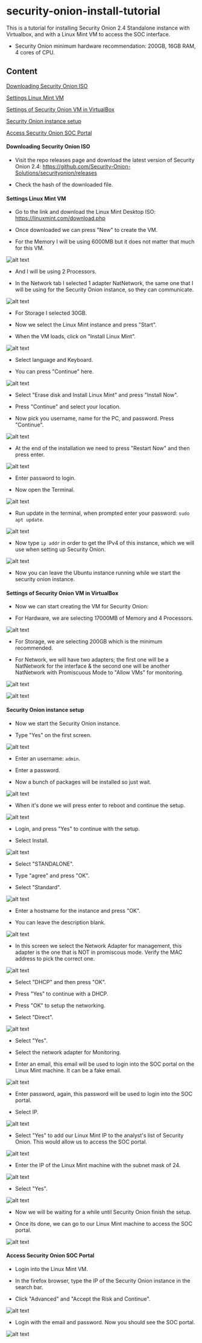 # security-onion-install-tutorial
This is a tutorial for installing Security Onion 2.4 Standalone instance with Virtualbox, and with a Linux Mint VM to access the SOC interface.

- Security Onion minimum hardware recommendation: 200GB, 16GB RAM, 4 cores of CPU.


## Content
[Downloading Security Onion ISO]([https://github.com/mchyasn/Security-Onion-2-Detection-Lab?tab=readme-ov-file#downloading-security-onion-iso)

[Settings Linux Mint VM](https://github.com/mchyasn/Security-Onion-2-Detection-Lab?tab=readme-ov-file#settings-linux-mint-vm)

[Settings of Security Onion VM in VirtualBox](https://github.com/mchyasn/Security-Onion-2-Detection-Lab?tab=readme-ov-file#settings-of-security-onion-vm-in-virtualbox)

[Security Onion instance setup](https://github.com/mchyasn/Security-Onion-2-Detection-Lab?tab=readme-ov-file#security-onion-instance-setup)

[Access Security Onion SOC Portal](https://github.com/mchyasn/Security-Onion-2-Detection-Lab?tab=readme-ov-file#access-security-onion-soc-portal)


#### Downloading Security Onion ISO
- Visit the repo releases page and download the latest version of Security Onion 2.4: https://github.com/Security-Onion-Solutions/securityonion/releases

- Check the hash of the downloaded file.


#### Settings Linux Mint VM

- Go to the link and download the Linux Mint Desktop ISO: https://linuxmint.com/download.php

- Once downloaded we can press "New" to create the VM.

- For the Memory I will be using 6000MB but it does not matter that much for this VM.

![alt text](./images/mint0.png)

- And I will be using 2 Processors.

- In the Network tab I selected 1 adapter NatNetwork, the same one that I will be using for the Security Onion instance, so they can communicate.

![alt text](./images/mint1.png)

- For Storage I selected 30GB.

- Now we select the Linux Mint instance and press "Start".

- When the VM loads, click on "Install Linux Mint".

![alt text](./images/mint2.png)

- Select language and Keyboard.

- You can press "Continue" here.

![alt text](./images/mint3.png)

- Select "Erase disk and Install Linux Mint" and press "Install Now".

- Press "Continue" and select your location.

- Now pick you username, name for the PC, and password. Press "Continue".

![alt text](./images/mint4.png)

- At the end of the installation we need to press "Restart Now" and then press enter.

![alt text](./images/mint5.png)

- Enter password to login.

- Now open the Terminal.

![alt text](./images/mint6.png)

- Run update in the terminal, when prompted enter your password: `sudo apt update`.

![alt text](./images/mint7.png)

- Now type `ip addr` in order to get the IPv4 of this instance, which we will use when setting up Security Onion.

![alt text](./images/mint8.png)

- Now you can leave the Ubuntu instance running while we start the security onion instance.


#### Settings of Security Onion VM in VirtualBox

- Now we can start creating the VM for Security Onion:

- For Hardware, we are selecting 17000MB of Memory and 4 Processors.

![alt text](./images/so0.png)

- For Storage, we are selecting 200GB which is the minimum recommended.

- For Network, we will have two adapters; the first one will be a NatNetwork for the interface & the second one will be another NatNetwork with Promiscuous Mode to "Allow VMs" for monitoring.

![alt text](./images/so1.png)

![alt text](./images/so2.png)


#### Security Onion instance setup

- Now we start the Security Onion instance.

- Type "Yes" on the first screen.

![alt text](./images/so3.png)

- Enter an username: `admin`.

- Enter a password.

- Now a bunch of packages will be installed so just wait.

![alt text](./images/so4.png)

- When it's done we will press enter to reboot and continue the setup.

![alt text](./images/so5.png)

- Login, and press "Yes" to continue with the setup.

- Select Install.

![alt text](./images/so6.png)

- Select "STANDALONE".

- Type "agree" and press "OK".

- Select "Standard".

![alt text](./images/so7.png)

- Enter a hostname for the instance and press "OK".

- You can leave the description blank.

![alt text](./images/so8.png)

- In this screen we select the Network Adapter for management, this adapter is the one that is NOT in promiscous mode. Verify the MAC address to pick the correct one.

![alt text](./images/so9.png)

- Select "DHCP" and then press "OK".

- Press "Yes" to continue with a DHCP.

- Press "OK" to setup the networking.

- Select "Direct".

![alt text](./images/so10.png)

- Select "Yes".

- Select the network adapter for Monitoring.

- Enter an email, this email will be used to login into the SOC portal on the Linux Mint machine. It can be a fake email.

![alt text](./images/so11.png)

- Enter password, again, this password will be used to login into the SOC portal.

- Select IP.

![alt text](./images/so12.png)

- Select "Yes" to add our Linux Mint IP to the analyst's list of Security Onion. This would allow us to access the SOC portal.

![alt text](./images/so13.png)

-  Enter the IP of the Linux Mint machine with the subnet mask of 24.

![alt text](./images/so14.png)

- Select "Yes".

![alt text](./images/so15.png)

- Now we will be waiting for a while until Security Onion finish the setup.

- Once its done, we can go to our Linux Mint machine to access the SOC portal.

![alt text](./images/so16.png)


#### Access Security Onion SOC Portal

- Login into the Linux Mint VM.

- In the firefox browser, type the IP of the Security Onion instance in the search bar.

- Click "Advanced" and "Accept the Risk and Continue".

![alt text](./images/mint9.png)

- Login with the email and password. Now you should see the SOC portal.

![alt text](./images/mint10.png)

